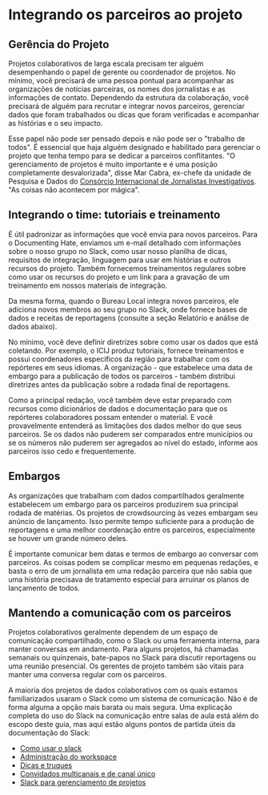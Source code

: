 # Integrando os parceiros ao projeto

## Gerência do Projeto

Projetos colaborativos de larga escala precisam ter alguém desempenhando o papel de gerente ou coordenador de projetos. No mínimo, você precisará de uma pessoa pontual para acompanhar as organizações de notícias parceiras, os nomes dos jornalistas e as informações de contato. Dependendo da estrutura da colaboração, você precisará de alguém para recrutar e integrar novos parceiros, gerenciar dados que foram trabalhados ou dicas que foram verificadas e acompanhar as histórias e o seu impacto.

Esse papel não pode ser pensado depois e não pode ser o "trabalho de todos". É essencial que haja alguém designado e habilitado para gerenciar o projeto que tenha tempo para se dedicar a parceiros conflitantes. "O gerenciamento de projetos é muito importante e é uma posição completamente desvalorizada", disse Mar Cabra, ex-chefe da unidade de Pesquisa e Dados do [Consórcio Internacional de Jornalistas Investigativos](https://www.icij.org/). "As coisas não acontecem por mágica".

## Integrando o time: tutoriais e treinamento

É útil padronizar as informações que você envia para novos parceiros. Para o Documenting Hate, enviamos um e-mail detalhado com informações sobre o nosso grupo no Slack, como usar nosso planilha de dicas, requisitos de integração, linguagem para usar em histórias e outros recursos do projeto. Também fornecemos treinamentos regulares sobre como usar os recursos do projeto e um link para a gravação de um treinamento em nossos materiais de integração.

Da mesma forma, quando o Bureau Local integra novos parceiros, ele adiciona novos membros ao seu grupo no Slack, onde fornece bases de dados e receitas de reportagens \(consulte a seção Relatório e análise de dados abaixo\).

No mínimo, você deve definir diretrizes sobre como usar os dados que está coletando. Por exemplo, o ICIJ produz tutoriais, fornece treinamentos e possui coordenadores específicos da região para trabalhar com os repórteres em seus idiomas. A organização - que estabelece uma data de embargo para a publicação de todos os parceiros - também distribui diretrizes antes da publicação sobre a rodada final de reportagens.

Como a principal redação, você também deve estar preparado com recursos como dicionários de dados e documentação para que os repórteres colaboradores possam entender o material. E você provavelmente entenderá as limitações dos dados melhor do que seus parceiros. Se os dados não puderem ser comparados entre municípios ou se os números não puderem ser agregados ao nível do estado, informe aos parceiros isso cedo e frequentemente.

## Embargos

As organizações que trabalham com dados compartilhados geralmente estabelecem um embargo para os parceiros produzirem sua principal rodada de matérias. Os projetos de crowdsourcing às vezes embargam seu anúncio de lançamento. Isso permite tempo suficiente para a produção de reportagens e uma melhor coordenação entre os parceiros, especialmente se houver um grande número deles.

É importante comunicar bem datas e termos de embargo ao conversar com parceiros. As coisas podem se complicar mesmo em pequenas redações, e basta o erro de um jornalista em uma redação parceira que não sabia que uma história precisava de tratamento especial para arruinar os planos de lançamento de todos.

## Mantendo a comunicação com os parceiros

Projetos colaborativos geralmente dependem de um espaço de comunicação compartilhado, como o Slack ou uma ferramenta interna, para manter conversas em andamento. Para alguns projetos, há chamadas semanais ou quinzenais, bate-papos no Slack para discutir reportagens ou uma reunião presencial. Os gerentes de projeto também são vitais para manter uma conversa regular com os parceiros.

A maioria dos projetos de dados colaborativos com os quais estamos familiarizados usaram o Slack como um sistema de comunicação. Não é de forma alguma a opção mais barata ou mais segura. Uma explicação completa do uso do Slack na comunicação entre salas de aula está além do escopo deste guia, mas aqui estão alguns pontos de partida úteis da documentação do Slack:

* [Como usar o slack](https://get.slack.help/hc/pt-br/categories/200111606-Como-usar-o-Slack)
* [Administração do workspace](https://get.slack.help/hc/pt-br/categories/200122103-Administra%C3%A7%C3%A3o-do-workspace)
* [Dicas e truques](https://get.slack.help/hc/pt-br/categories/360000049063)
* [Convidados multicanais e de canal único](https://get.slack.help/hc/pt-br/articles/202518103-Convidados-multicanais-e-de-canal-%C3%BAnico)
* [Slack para gerenciamento de projetos](https://get.slack.help/hc/pt-br/articles/218130338-Slack-para-gerenciamento-de-projetos)

